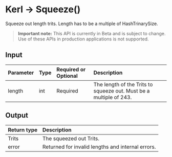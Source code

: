# Kerl -> Squeeze()
Squeeze out length trits. Length has to be a multiple of HashTrinarySize.
> **Important note:** This API is currently in Beta and is subject to change. Use of these APIs in production applications is not supported.


## Input

| Parameter       | Type | Required or Optional | Description |
|:---------------|:--------|:--------| :--------|
| length | int | Required | The length of the Trits to squeeze out. Must be a multiple of 243.  |




## Output

| Return type     | Description |
|:---------------|:--------|
| Trits | The squeezed out Trits. |
| error | Returned for invalid lengths and internal errors. |



